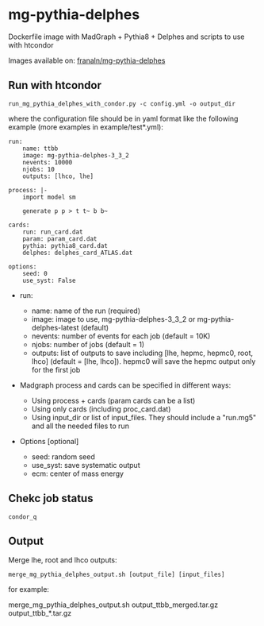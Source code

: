 mg-pythia-delphes
=================

Dockerfile image with MadGraph + Pythia8 + Delphes and scripts to use with htcondor

Images available on: [franaln/mg-pythia-delphes](https://hub.docker.com/r/franaln/mg-pythia-delphes)


## Run with htcondor

`
run_mg_pythia_delphes_with_condor.py -c config.yml -o output_dir
`

where the configuration file should be in yaml format like the following example (more examples in example/test*.yml):

```
run:
    name: ttbb
    image: mg-pythia-delphes-3_3_2
    nevents: 10000
    njobs: 10
    outputs: [lhco, lhe]

process: |-
    import model sm

    generate p p > t t~ b b~

cards:
    run: run_card.dat
    param: param_card.dat
    pythia: pythia8_card.dat
    delphes: delphes_card_ATLAS.dat

options:
    seed: 0
    use_syst: False
```

- run:
    - name: name of the run (required)
    - image: image to use, mg-pythia-delphes-3_3_2 or mg-pythia-delphes-latest (default)
    - nevents: number of events for each job (default = 10K)
    - njobs: number of jobs (default = 1)
    - outputs: list of outputs to save including [lhe, hepmc, hepmc0, root, lhco] (default = [lhe, lhco]). hepmc0 will save the hepmc output only for the first job

- Madgraph process and cards can be specified in different ways:
    - Using process + cards (param cards can be a list)
    - Using only cards (including proc_card.dat)
    - Using input_dir or list of input_files. They should include a "run.mg5" and all the needed files to run

- Options [optional]
    - seed: random seed
    - use_syst: save systematic output
    - ecm: center of mass energy


## Chekc job status

`
condor_q
`

## Output

Merge lhe, root and lhco outputs:

`
merge_mg_pythia_delphes_output.sh [output_file] [input_files]
`

for example:

merge_mg_pythia_delphes_output.sh output_ttbb_merged.tar.gz output_ttbb_*.tar.gz
